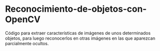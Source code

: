 # Reconocimiento-de-objetos-con-OpenCV
Código para extraer características de imágenes de unos determinados objetos, para luego reconocerlos en otras imágenes en las que aparezcan parcialmente ocultos. 
